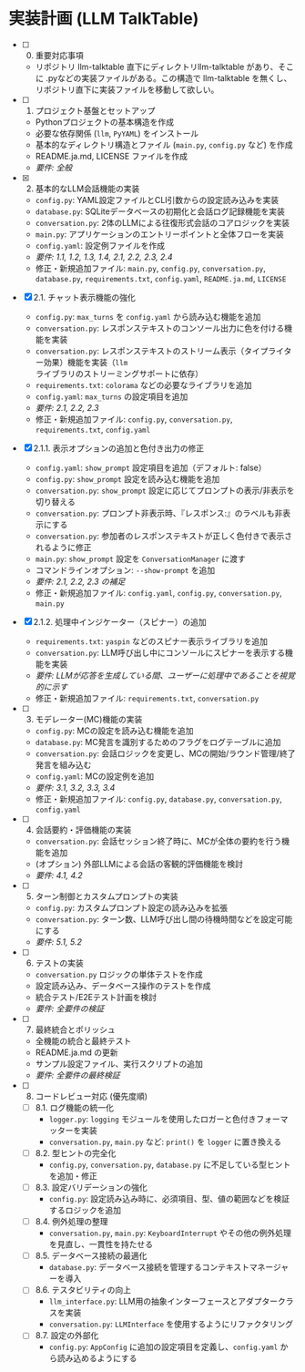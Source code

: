# 実装計画 (LLM TalkTable)

- [ ] 0. 重要対応事項
  - リポジトリ llm-talktable 直下にディレクトリllm-talktable があり、そこに .pyなどの実装ファイルがある。この構造で llm-talktable を無くし、リポジトリ直下に実装ファイルを移動して欲しい。

- [ ] 1. プロジェクト基盤とセットアップ
  - Pythonプロジェクトの基本構造を作成
  - 必要な依存関係 (`llm`, `PyYAML`) をインストール
  - 基本的なディレクトリ構造とファイル (`main.py`, `config.py` など) を作成
  - README.ja.md, LICENSE ファイルを作成
  - _要件: 全般_

- [x] 2. 基本的なLLM会話機能の実装
  - `config.py`: YAML設定ファイルとCLI引数からの設定読み込みを実装
  - `database.py`: SQLiteデータベースの初期化と会話ログ記録機能を実装
  - `conversation.py`: 2体のLLMによる往復形式会話のコアロジックを実装
  - `main.py`: アプリケーションのエントリーポイントと全体フローを実装
  - `config.yaml`: 設定例ファイルを作成
  - _要件: 1.1, 1.2, 1.3, 1.4, 2.1, 2.2, 2.3, 2.4_
  - 修正・新規追加ファイル: `main.py`, `config.py`, `conversation.py`, `database.py`, `requirements.txt`, `config.yaml`, `README.ja.md`, `LICENSE`

- [x] 2.1. チャット表示機能の強化
  - `config.py`: `max_turns` を `config.yaml` から読み込む機能を追加
  - `conversation.py`: レスポンステキストのコンソール出力に色を付ける機能を実装
  - `conversation.py`: レスポンステキストのストリーム表示（タイプライター効果）機能を実装（`llm` ライブラリのストリーミングサポートに依存）
  - `requirements.txt`: `colorama` などの必要なライブラリを追加
  - `config.yaml`: `max_turns` の設定項目を追加
  - _要件: 2.1, 2.2, 2.3_
  - 修正・新規追加ファイル: `config.py`, `conversation.py`, `requirements.txt`, `config.yaml`

- [x] 2.1.1. 表示オプションの追加と色付き出力の修正
  - `config.yaml`: `show_prompt` 設定項目を追加（デフォルト: false）
  - `config.py`: `show_prompt` 設定を読み込む機能を追加
  - `conversation.py`: `show_prompt` 設定に応じてプロンプトの表示/非表示を切り替える
  - `conversation.py`: プロンプト非表示時、『レスポンス:』のラベルも非表示にする
  - `conversation.py`: 参加者のレスポンステキストが正しく色付きで表示されるように修正
  - `main.py`: `show_prompt` 設定を `ConversationManager` に渡す
  - コマンドラインオプション: `--show-prompt` を追加
  - _要件: 2.1, 2.2, 2.3 の補足_
  - 修正・新規追加ファイル: `config.yaml`, `config.py`, `conversation.py`, `main.py`

- [x] 2.1.2. 処理中インジケーター（スピナー）の追加
  - `requirements.txt`: `yaspin` などのスピナー表示ライブラリを追加
  - `conversation.py`: LLM呼び出し中にコンソールにスピナーを表示する機能を実装
  - _要件: LLMが応答を生成している間、ユーザーに処理中であることを視覚的に示す_
  - 修正・新規追加ファイル: `requirements.txt`, `conversation.py`

- [ ] 3. モデレーター(MC)機能の実装
  - `config.py`: MCの設定を読み込む機能を追加
  - `database.py`: MC発言を識別するためのフラグをログテーブルに追加
  - `conversation.py`: 会話ロジックを変更し、MCの開始/ラウンド管理/終了発言を組み込む
  - `config.yaml`: MCの設定例を追加
  - _要件: 3.1, 3.2, 3.3, 3.4_
  - 修正・新規追加ファイル: `config.py`, `database.py`, `conversation.py`, `config.yaml`

- [ ] 4. 会話要約・評価機能の実装
  - `conversation.py`: 会話セッション終了時に、MCが全体の要約を行う機能を追加
  - (オプション) 外部LLMによる会話の客観的評価機能を検討
  - _要件: 4.1, 4.2_

- [ ] 5. ターン制御とカスタムプロンプトの実装
  - `config.py`: カスタムプロンプト設定の読み込みを拡張
  - `conversation.py`: ターン数、LLM呼び出し間の待機時間などを設定可能にする
  - _要件: 5.1, 5.2_

- [ ] 6. テストの実装
  - `conversation.py` ロジックの単体テストを作成
  - 設定読み込み、データベース操作のテストを作成
  - 統合テスト/E2Eテスト計画を検討
  - _要件: 全要件の検証_

- [ ] 7. 最終統合とポリッシュ
  - 全機能の統合と最終テスト
  - README.ja.md の更新
  - サンプル設定ファイル、実行スクリプトの追加
  - _要件: 全要件の最終検証_

- [ ] 8. コードレビュー対応 (優先度順)
  - [ ] 8.1. ログ機能の統一化
    - `logger.py`: `logging` モジュールを使用したロガーと色付きフォーマッターを実装
    - `conversation.py`, `main.py` など: `print()` を `logger` に置き換える
  - [ ] 8.2. 型ヒントの完全化
    - `config.py`, `conversation.py`, `database.py` に不足している型ヒントを追加・修正
  - [ ] 8.3. 設定バリデーションの強化
    - `config.py`: 設定読み込み時に、必須項目、型、値の範囲などを検証するロジックを追加
  - [ ] 8.4. 例外処理の整理
    - `conversation.py`, `main.py`: `KeyboardInterrupt` やその他の例外処理を見直し、一貫性を持たせる
  - [ ] 8.5. データベース接続の最適化
    - `database.py`: データベース接続を管理するコンテキストマネージャーを導入
  - [ ] 8.6. テスタビリティの向上
    - `llm_interface.py`: LLM用の抽象インターフェースとアダプタークラスを実装
    - `conversation.py`: `LLMInterface` を使用するようにリファクタリング
  - [ ] 8.7. 設定の外部化
    - `config.py`: `AppConfig` に追加の設定項目を定義し、`config.yaml` から読み込めるようにする
